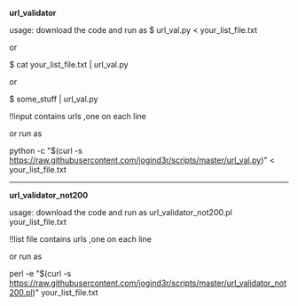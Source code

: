 <b>url_validator</b>

usage:
download the code and run as 
$ url_val.py < your_list_file.txt

or

$ cat your_list_file.txt | url_val.py

or 

$ some_stuff | url_val.py

!!input contains urls ,one on each line

or run as

python -c "$(curl -s https://raw.githubusercontent.com/jogind3r/scripts/master/url_val.py)" < your_list_file.txt

--------------
<b>url_validator_not200</b>

usage:
download the code and run as url_validator_not200.pl your_list_file.txt

!!list file contains urls ,one on each line

or run as

perl -e "$(curl -s https://raw.githubusercontent.com/jogind3r/scripts/master/url_validator_not200.pl)" your_list_file.txt
